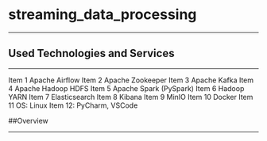 # streaming_data_processing

---

## Used Technologies and Services

---

Item 1 Apache Airflow
Item 2 Apache Zookeeper
Item 3 Apache Kafka
Item 4 Apache Hadoop HDFS
Item 5 Apache Spark (PySpark)
Item 6 Hadoop YARN
Item 7 Elasticsearch
Item 8 Kibana
Item 9 MinIO
Item 10 Docker
Item 11 OS: Linux 
Item 12: PyCharm, VSCode

##Overview

---

